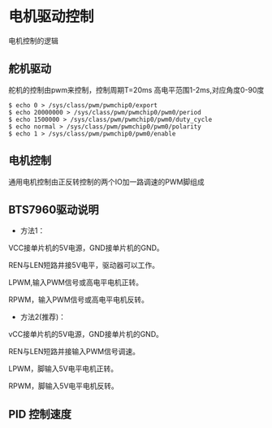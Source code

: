 # 电机驱动控制
电机控制的逻辑

## 舵机驱动
舵机的控制由pwm来控制，控制周期T=20ms 高电平范围1-2ms,对应角度0-90度
```
$ echo 0 > /sys/class/pwm/pwmchip0/export
$ echo 20000000 > /sys/class/pwm/pwmchip0/pwm0/period
$ echo 1500000 > /sys/class/pwm/pwmchip0/pwm0/duty_cycle
$ echo normal > /sys/class/pwm/pwmchip0/pwm0/polarity
$ echo 1 > /sys/class/pwm/pwmchip0/pwm0/enable
```

## 电机控制
通用电机控制由正反转控制的两个IO加一路调速的PWM脚组成

## BTS7960驱动说明
* 方法1：

VCC接单片机的5V电源，GND接单片机的GND。

REN与LEN短路井接5V电平，驱动器可以工作。

LPWM,输入PWM信号或高电平电机正转。

RPWM，输入PWM信号或高电平电机反转。

* 方法2(推荐)：

vCC接单片机的5V电源，GND接单片机的GND。

REN与LEN短路并接输入PWM信号调速。

LPWM，脚输入5V电平电机正转。

RPWM，脚输入5V电平电机反转。

## PID 控制速度
